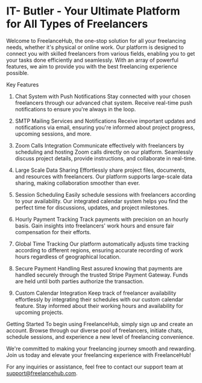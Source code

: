 

# IT- Butler - Your Ultimate Platform for All Types of Freelancers
Welcome to FreelanceHub, the one-stop solution for all your freelancing needs, whether it's physical or online work. Our platform is designed to connect you with skilled freelancers from various fields, enabling you to get your tasks done efficiently and seamlessly. With an array of powerful features, we aim to provide you with the best freelancing experience possible.

Key Features
1. Chat System with Push Notifications
Stay connected with your chosen freelancers through our advanced chat system. Receive real-time push notifications to ensure you're always in the loop.

2. SMTP Mailing Services and Notifications
Receive important updates and notifications via email, ensuring you're informed about project progress, upcoming sessions, and more.

3. Zoom Calls Integration
Communicate effectively with freelancers by scheduling and hosting Zoom calls directly on our platform. Seamlessly discuss project details, provide instructions, and collaborate in real-time.

4. Large Scale Data Sharing
Effortlessly share project files, documents, and resources with freelancers. Our platform supports large-scale data sharing, making collaboration smoother than ever.

5. Session Scheduling
Easily schedule sessions with freelancers according to your availability. Our integrated calendar system helps you find the perfect time for discussions, updates, and project milestones.

6. Hourly Payment Tracking
Track payments with precision on an hourly basis. Gain insights into freelancers' work hours and ensure fair compensation for their efforts.

7. Global Time Tracking
Our platform automatically adjusts time tracking according to different regions, ensuring accurate recording of work hours regardless of geographical location.

8. Secure Payment Handling
Rest assured knowing that payments are handled securely through the trusted Stripe Payment Gateway. Funds are held until both parties authorize the transaction.

9. Custom Calendar Integration
Keep track of freelancer availability effortlessly by integrating their schedules with our custom calendar feature. Stay informed about their working hours and availability for upcoming projects.

Getting Started
To begin using FreelanceHub, simply sign up and create an account. Browse through our diverse pool of freelancers, initiate chats, schedule sessions, and experience a new level of freelancing convenience.

We're committed to making your freelancing journey smooth and rewarding. Join us today and elevate your freelancing experience with FreelanceHub!

For any inquiries or assistance, feel free to contact our support team at support@freelancehub.com.

